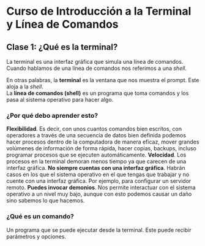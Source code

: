 # Curso de Introducción a la Terminal y Línea de Comandos

## Clase 1: ¿Qué es la terminal?

La terminal es una interfaz gráfica que simula una línea de comandos. Cuando hablamos de una línea de comandos nos referimos a una *shell*.

En otras palabras, la **terminal** es la ventana que nos muestra el prompt. Este aloja a la *shell*.  
La **línea de comandos (shell)** es un programa que toma comandos y los pasa al sistema operativo para hacer algo.

### ¿Por qué debo aprender esto?

**Flexibilidad**. Es decir, con unos cuantos comandos bien escritos, con operadores a través de una secuencia de datos bien definida podemos hacer procesos dentro de la computadora de manera eficaz, mover grandes volúmenes de información de forma rápida, hacer copias, backups, incluso programar procesos que se ejecuten automáticamente.
**Velocidad**. Los procesos en la terminal demoran menos tiempo ya que carecen de una interfaz gráfica.
**No siempre cuentas con una interfaz gráfica**. Habrán casos en los que el sistema operativo en el que tengas que trabajar y no cuente con una interfaz gráfica. Por ejemplo, para configurar un servidor remoto.
**Puedes invocar demonios**. Nos permite interactuar con el sistema operativo a un nivel muy bajo, aunque con esto podemos causar un daño sino sabemos lo que hacemos.

### ¿Qué es un comando?

Un programa que se puede ejecutar desde la terminal. Este puede recibir parámetros y opciones.

